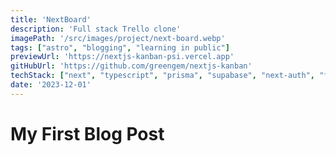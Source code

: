 ```yaml
---
title: 'NextBoard'
description: 'Full stack Trello clone'
imagePath: '/src/images/project/next-board.webp'
tags: ["astro", "blogging", "learning in public"]
previewUrl: 'https://nextjs-kanban-psi.vercel.app'
gitHubUrl: 'https://github.com/greengem/nextjs-kanban'
techStack: ["next", "typescript", "prisma", "supabase", "next-auth", "framer", "tailwind"]
date: '2023-12-01'
---
```

# My First Blog Post